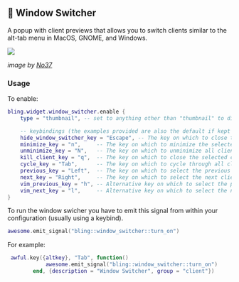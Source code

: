 ## 🎨 Window Switcher <!-- {docsify-ignore} -->

A popup with client previews that allows you to switch clients similar to the alt-tab menu in MacOS, GNOME, and Windows.

![](https://user-images.githubusercontent.com/70270606/133311802-8aef1012-346f-4f4c-843d-10d9de54ffeb.png)

*image by [No37](https://github.com/Nooo37)*

### Usage

To enable:

```lua
bling.widget.window_switcher.enable {
    type = "thumbnail", -- set to anything other than "thumbnail" to disable client previews

    -- keybindings (the examples provided are also the default if kept unset)
    hide_window_switcher_key = "Escape", -- The key on which to close the popup
    minimize_key = "n",     -- The key on which to minimize the selected client
    unminimize_key = "N",   -- The key on which to unminimize all clients
    kill_client_key = "q",  -- The key on which to close the selected client
    cycle_key = "Tab",      -- The key on which to cycle through all clients
    previous_key = "Left",  -- The key on which to select the previous client
    next_key = "Right",     -- The key on which to select the next client
    vim_previous_key = "h", -- Alternative key on which to select the previous client
    vim_next_key = "l",     -- Alternative key on which to select the next client
}
```

To run the window swicher you have to emit this signal from within your configuration (usually using a keybind).

```lua
awesome.emit_signal("bling::window_switcher::turn_on")
```

For example:
```lua
 awful.key({altkey}, "Tab", function()
            awesome.emit_signal("bling::window_switcher::turn_on")
        end, {description = "Window Switcher", group = "client"})
```
